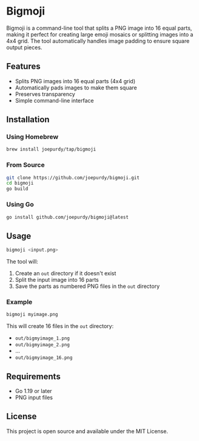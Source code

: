 # Bigmoji

Bigmoji is a command-line tool that splits a PNG image into 16 equal parts, making it perfect for creating large emoji mosaics or splitting images into a 4x4 grid. The tool automatically handles image padding to ensure square output pieces.

## Features

- Splits PNG images into 16 equal parts (4x4 grid)
- Automatically pads images to make them square
- Preserves transparency
- Simple command-line interface

## Installation

### Using Homebrew

```bash
brew install joepurdy/tap/bigmoji
```

### From Source

```bash
git clone https://github.com/joepurdy/bigmoji.git
cd bigmoji
go build
```

### Using Go

```bash
go install github.com/joepurdy/bigmoji@latest
```

## Usage

```bash
bigmoji <input.png>
```

The tool will:
1. Create an `out` directory if it doesn't exist
2. Split the input image into 16 parts
3. Save the parts as numbered PNG files in the `out` directory

### Example

```bash
bigmoji myimage.png
```

This will create 16 files in the `out` directory:
- `out/bigmyimage_1.png`
- `out/bigmyimage_2.png`
- ...
- `out/bigmyimage_16.png`

## Requirements

- Go 1.19 or later
- PNG input files

## License

This project is open source and available under the MIT License.
